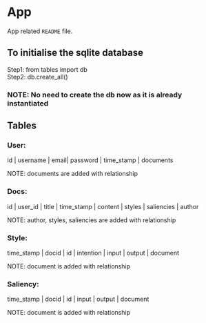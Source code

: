 # App

App related `README` file. 

## To initialise the sqlite database
Step1: from tables import db <br/>
Step2: db.create_all() <br/>
### NOTE: No need to create the db now as it is already instantiated

## Tables
### User: <br/>
id | username | email| password | time_stamp | documents <br/>

NOTE: documents are added with relationship <br/>

### Docs: <br/>
id | user_id | title | time_stamp | content  | styles | saliencies | author <br/>

NOTE: author, styles, saliencies are added with relationship <br/>

### Style: <br/>
time_stamp | docid | id | intention | input | output | document <br/>

NOTE: document is added with relationship <br/>

### Saliency: <br/>
time_stamp | docid | id | input | output | document <br/>

NOTE: document is added with relationship <br/>








